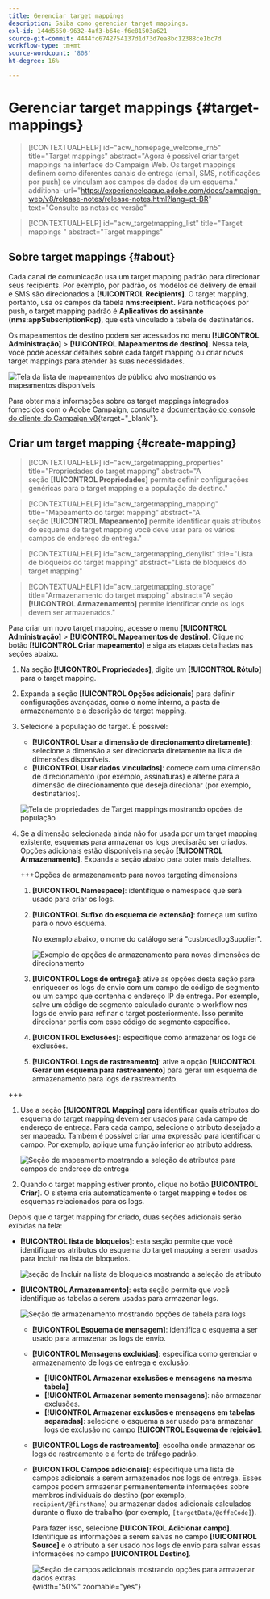 ```yaml
---
title: Gerenciar target mappings
description: Saiba como gerenciar target mappings.
exl-id: 144d5650-9632-4af3-b64e-f6e81503a621
source-git-commit: 4444fc6742754137d1d73d7ea8bc12388ce1bc7d
workflow-type: tm+mt
source-wordcount: '808'
ht-degree: 16%

---
```


# Gerenciar target mappings {#target-mappings}

>[!CONTEXTUALHELP]
>id="acw_homepage_welcome_rn5"
>title="Target mappings"
>abstract="Agora é possível criar target mappings na interface do Campaign Web. Os target mappings definem como diferentes canais de entrega (email, SMS, notificações por push) se vinculam aos campos de dados de um esquema."
>additional-url="https://experienceleague.adobe.com/docs/campaign-web/v8/release-notes/release-notes.html?lang=pt-BR" text="Consulte as notas de versão"

>[!CONTEXTUALHELP]
>id="acw_targetmapping_list"
>title="Target mappings "
>abstract="Target mappings"

## Sobre target mappings {#about}

Cada canal de comunicação usa um target mapping padrão para direcionar seus recipients. Por exemplo, por padrão, os modelos de delivery de email e SMS são direcionados a **[!UICONTROL Recipients]**. O target mapping, portanto, usa os campos da tabela **nms:recipient.** Para notificações por push, o target mapping padrão é **Aplicativos do assinante (nms:appSubscriptionRcp)**, que está vinculado à tabela de destinatários.

Os mapeamentos de destino podem ser acessados no menu **[!UICONTROL Administração]** > **[!UICONTROL Mapeamentos de destino]**. Nessa tela, você pode acessar detalhes sobre cada target mapping ou criar novos target mappings para atender às suas necessidades.

![Tela da lista de mapeamentos de público alvo mostrando os mapeamentos disponíveis](assets/target-mappings-list.png)

Para obter mais informações sobre os target mappings integrados fornecidos com o Adobe Campaign, consulte a [documentação do console do cliente do Campaign v8](https://experienceleague.adobe.com/docs/campaign/campaign-v8/audience/add-profiles/target-mappings.html?lang=pt-BR){target="_blank"}.

## Criar um target mapping {#create-mapping}

>[!CONTEXTUALHELP]
>id="acw_targetmapping_properties"
>title="Propriedades do target mapping"
>abstract="A seção **[!UICONTROL Propriedades]** permite definir configurações genéricas para o target mapping e a população de destino."

>[!CONTEXTUALHELP]
>id="acw_targetmapping_mapping"
>title="Mapeamento do target mapping"
>abstract="A seção **[!UICONTROL Mapeamento]** permite identificar quais atributos do esquema de target mapping você deve usar para os vários campos de endereço de entrega."

>[!CONTEXTUALHELP]
>id="acw_targetmapping_denylist"
>title="Lista de bloqueios do target mapping"
>abstract="Lista de bloqueios do target mapping"

>[!CONTEXTUALHELP]
>id="acw_targetmapping_storage"
>title="Armazenamento do target mapping"
>abstract="A seção **[!UICONTROL Armazenamento]** permite identificar onde os logs devem ser armazenados."

Para criar um novo target mapping, acesse o menu **[!UICONTROL Administração]** > **[!UICONTROL Mapeamentos de destino]**. Clique no botão **[!UICONTROL Criar mapeamento]** e siga as etapas detalhadas nas seções abaixo.

1. Na seção **[!UICONTROL Propriedades]**, digite um **[!UICONTROL Rótulo]** para o target mapping.

1. Expanda a seção **[!UICONTROL Opções adicionais]** para definir configurações avançadas, como o nome interno, a pasta de armazenamento e a descrição do target mapping.

1. Selecione a população do target. É possível:

   * **[!UICONTROL Usar a dimensão de direcionamento diretamente]**: selecione a dimensão a ser direcionada diretamente na lista de dimensões disponíveis.
   * **[!UICONTROL Usar dados vinculados]**: comece com uma dimensão de direcionamento (por exemplo, assinaturas) e alterne para a dimensão de direcionamento que deseja direcionar (por exemplo, destinatários).

   ![Tela de propriedades de Target mappings mostrando opções de população](assets/target-mappings-properties.png)

1. Se a dimensão selecionada ainda não for usada por um target mapping existente, esquemas para armazenar os logs precisarão ser criados. Opções adicionais estão disponíveis na seção **[!UICONTROL Armazenamento]**. Expanda a seção abaixo para obter mais detalhes.

   +++Opções de armazenamento para novos targeting dimensions

   1. **[!UICONTROL Namespace]**: identifique o namespace que será usado para criar os logs.
   1. **[!UICONTROL Sufixo do esquema de extensão]**: forneça um sufixo para o novo esquema.

      No exemplo abaixo, o nome do catálogo será &quot;cusbroadlogSupplier&quot;.

      ![Exemplo de opções de armazenamento para novas dimensões de direcionamento](assets/target-mappings-new.png)

   1. **[!UICONTROL Logs de entrega]**: ative as opções desta seção para enriquecer os logs de envio com um campo de código de segmento ou um campo que contenha o endereço IP de entrega. Por exemplo, salve um código de segmento calculado durante o workflow nos logs de envio para refinar o target posteriormente. Isso permite direcionar perfis com esse código de segmento específico.

   1. **[!UICONTROL Exclusões]**: especifique como armazenar os logs de exclusões.

   1. **[!UICONTROL Logs de rastreamento]**: ative a opção **[!UICONTROL Gerar um esquema para rastreamento]** para gerar um esquema de armazenamento para logs de rastreamento.

+++

1. Use a seção **[!UICONTROL Mapping]** para identificar quais atributos do esquema do target mapping devem ser usados para cada campo de endereço de entrega. Para cada campo, selecione o atributo desejado a ser mapeado. Também é possível criar uma expressão para identificar o campo. Por exemplo, aplique uma função inferior ao atributo address.

   ![Seção de mapeamento mostrando a seleção de atributos para campos de endereço de entrega](assets/target-mappings-mapping.png)

1. Quando o target mapping estiver pronto, clique no botão **[!UICONTROL Criar]**. O sistema cria automaticamente o target mapping e todos os esquemas relacionados para os logs.

Depois que o target mapping for criado, duas seções adicionais serão exibidas na tela:

* **[!UICONTROL lista de bloqueios]**: esta seção permite que você identifique os atributos do esquema do target mapping a serem usados para Incluir na lista de bloqueios.

  ![seção de Incluir na lista de bloqueios mostrando a seleção de atributo](assets/target-mappings-denylisting.png)

* **[!UICONTROL Armazenamento]**: esta seção permite que você identifique as tabelas a serem usadas para armazenar logs.

  ![Seção de armazenamento mostrando opções de tabela para logs](assets/target-mappings-storage.png)

   * **[!UICONTROL Esquema de mensagem]**: identifica o esquema a ser usado para armazenar os logs de envio.
   * **[!UICONTROL Mensagens excluídas]**: especifica como gerenciar o armazenamento de logs de entrega e exclusão.

      * **[!UICONTROL Armazenar exclusões e mensagens na mesma tabela]**
      * **[!UICONTROL Armazenar somente mensagens]**: não armazenar exclusões.
      * **[!UICONTROL Armazenar exclusões e mensagens em tabelas separadas]**: selecione o esquema a ser usado para armazenar logs de exclusão no campo **[!UICONTROL Esquema de rejeição]**.

   * **[!UICONTROL Logs de rastreamento]**: escolha onde armazenar os logs de rastreamento e a fonte de tráfego padrão.
   * **[!UICONTROL Campos adicionais]**: especifique uma lista de campos adicionais a serem armazenados nos logs de entrega. Esses campos podem armazenar permanentemente informações sobre membros individuais do destino (por exemplo, `recipient/@firstName`) ou armazenar dados adicionais calculados durante o fluxo de trabalho (por exemplo, `[targetData/@offeCode]`).

     Para fazer isso, selecione **[!UICONTROL Adicionar campo]**. Identifique as informações a serem salvas no campo **[!UICONTROL Source]** e o atributo a ser usado nos logs de envio para salvar essas informações no campo **[!UICONTROL Destino]**.

     ![Seção de campos adicionais mostrando opções para armazenar dados extras](assets/target-mappings-additional.png){width="50%" zoomable="yes"}